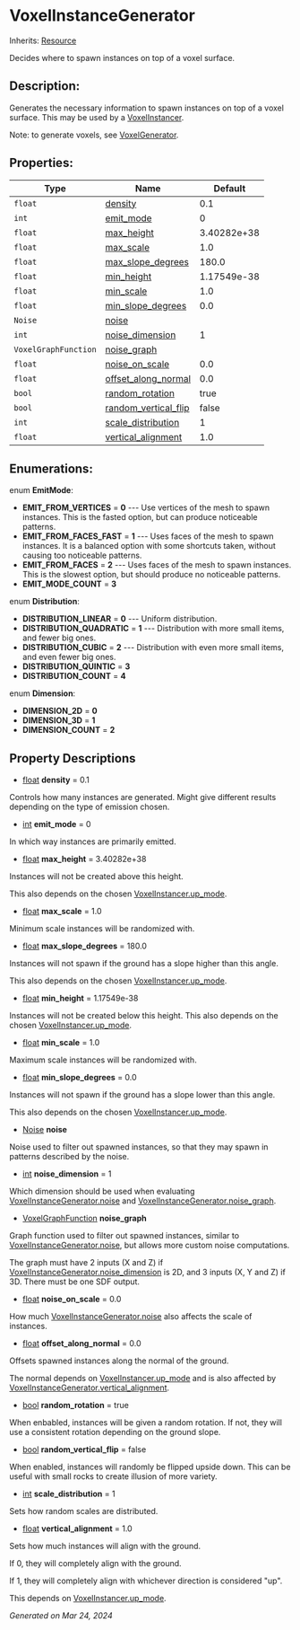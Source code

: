# VoxelInstanceGenerator

Inherits: [Resource](https://docs.godotengine.org/en/stable/classes/class_resource.html)

Decides where to spawn instances on top of a voxel surface.

## Description: 

Generates the necessary information to spawn instances on top of a voxel surface. This may be used by a [VoxelInstancer](VoxelInstancer.md).

Note: to generate voxels, see [VoxelGenerator](VoxelGenerator.md).

## Properties: 


Type                  | Name                                             | Default     
--------------------- | ------------------------------------------------ | ------------
`float`               | [density](#i_density)                            | 0.1         
`int`                 | [emit_mode](#i_emit_mode)                        | 0           
`float`               | [max_height](#i_max_height)                      | 3.40282e+38 
`float`               | [max_scale](#i_max_scale)                        | 1.0         
`float`               | [max_slope_degrees](#i_max_slope_degrees)        | 180.0       
`float`               | [min_height](#i_min_height)                      | 1.17549e-38 
`float`               | [min_scale](#i_min_scale)                        | 1.0         
`float`               | [min_slope_degrees](#i_min_slope_degrees)        | 0.0         
`Noise`               | [noise](#i_noise)                                |             
`int`                 | [noise_dimension](#i_noise_dimension)            | 1           
`VoxelGraphFunction`  | [noise_graph](#i_noise_graph)                    |             
`float`               | [noise_on_scale](#i_noise_on_scale)              | 0.0         
`float`               | [offset_along_normal](#i_offset_along_normal)    | 0.0         
`bool`                | [random_rotation](#i_random_rotation)            | true        
`bool`                | [random_vertical_flip](#i_random_vertical_flip)  | false       
`int`                 | [scale_distribution](#i_scale_distribution)      | 1           
`float`               | [vertical_alignment](#i_vertical_alignment)      | 1.0         
<p></p>

## Enumerations: 

enum **EmitMode**: 

- <span id="i_EMIT_FROM_VERTICES"></span>**EMIT_FROM_VERTICES** = **0** --- Use vertices of the mesh to spawn instances. This is the fasted option, but can produce noticeable patterns.
- <span id="i_EMIT_FROM_FACES_FAST"></span>**EMIT_FROM_FACES_FAST** = **1** --- Uses faces of the mesh to spawn instances. It is a balanced option with some shortcuts taken, without causing too noticeable patterns.
- <span id="i_EMIT_FROM_FACES"></span>**EMIT_FROM_FACES** = **2** --- Uses faces of the mesh to spawn instances. This is the slowest option, but should produce no noticeable patterns.
- <span id="i_EMIT_MODE_COUNT"></span>**EMIT_MODE_COUNT** = **3**

enum **Distribution**: 

- <span id="i_DISTRIBUTION_LINEAR"></span>**DISTRIBUTION_LINEAR** = **0** --- Uniform distribution.
- <span id="i_DISTRIBUTION_QUADRATIC"></span>**DISTRIBUTION_QUADRATIC** = **1** --- Distribution with more small items, and fewer big ones.
- <span id="i_DISTRIBUTION_CUBIC"></span>**DISTRIBUTION_CUBIC** = **2** --- Distribution with even more small items, and even fewer big ones.
- <span id="i_DISTRIBUTION_QUINTIC"></span>**DISTRIBUTION_QUINTIC** = **3**
- <span id="i_DISTRIBUTION_COUNT"></span>**DISTRIBUTION_COUNT** = **4**

enum **Dimension**: 

- <span id="i_DIMENSION_2D"></span>**DIMENSION_2D** = **0**
- <span id="i_DIMENSION_3D"></span>**DIMENSION_3D** = **1**
- <span id="i_DIMENSION_COUNT"></span>**DIMENSION_COUNT** = **2**


## Property Descriptions

- [float](https://docs.godotengine.org/en/stable/classes/class_float.html)<span id="i_density"></span> **density** = 0.1

Controls how many instances are generated. Might give different results depending on the type of emission chosen.

- [int](https://docs.godotengine.org/en/stable/classes/class_int.html)<span id="i_emit_mode"></span> **emit_mode** = 0

In which way instances are primarily emitted.

- [float](https://docs.godotengine.org/en/stable/classes/class_float.html)<span id="i_max_height"></span> **max_height** = 3.40282e+38

Instances will not be created above this height.

This also depends on the chosen [VoxelInstancer.up_mode](VoxelInstancer.md#i_up_mode).

- [float](https://docs.godotengine.org/en/stable/classes/class_float.html)<span id="i_max_scale"></span> **max_scale** = 1.0

Minimum scale instances will be randomized with.

- [float](https://docs.godotengine.org/en/stable/classes/class_float.html)<span id="i_max_slope_degrees"></span> **max_slope_degrees** = 180.0

Instances will not spawn if the ground has a slope higher than this angle.

This also depends on the chosen [VoxelInstancer.up_mode](VoxelInstancer.md#i_up_mode).

- [float](https://docs.godotengine.org/en/stable/classes/class_float.html)<span id="i_min_height"></span> **min_height** = 1.17549e-38

Instances will not be created below this height. This also depends on the chosen [VoxelInstancer.up_mode](VoxelInstancer.md#i_up_mode).

- [float](https://docs.godotengine.org/en/stable/classes/class_float.html)<span id="i_min_scale"></span> **min_scale** = 1.0

Maximum scale instances will be randomized with.

- [float](https://docs.godotengine.org/en/stable/classes/class_float.html)<span id="i_min_slope_degrees"></span> **min_slope_degrees** = 0.0

Instances will not spawn if the ground has a slope lower than this angle.

This also depends on the chosen [VoxelInstancer.up_mode](VoxelInstancer.md#i_up_mode).

- [Noise](https://docs.godotengine.org/en/stable/classes/class_noise.html)<span id="i_noise"></span> **noise**

Noise used to filter out spawned instances, so that they may spawn in patterns described by the noise.

- [int](https://docs.godotengine.org/en/stable/classes/class_int.html)<span id="i_noise_dimension"></span> **noise_dimension** = 1

Which dimension should be used when evaluating [VoxelInstanceGenerator.noise](VoxelInstanceGenerator.md#i_noise) and [VoxelInstanceGenerator.noise_graph](VoxelInstanceGenerator.md#i_noise_graph).

- [VoxelGraphFunction](VoxelGraphFunction.md)<span id="i_noise_graph"></span> **noise_graph**

Graph function used to filter out spawned instances, similar to [VoxelInstanceGenerator.noise](VoxelInstanceGenerator.md#i_noise), but allows more custom noise computations.

The graph must have 2 inputs (X and Z) if [VoxelInstanceGenerator.noise_dimension](VoxelInstanceGenerator.md#i_noise_dimension) is 2D, and 3 inputs (X, Y and Z) if 3D. There must be one SDF output.

- [float](https://docs.godotengine.org/en/stable/classes/class_float.html)<span id="i_noise_on_scale"></span> **noise_on_scale** = 0.0

How much [VoxelInstanceGenerator.noise](VoxelInstanceGenerator.md#i_noise) also affects the scale of instances.

- [float](https://docs.godotengine.org/en/stable/classes/class_float.html)<span id="i_offset_along_normal"></span> **offset_along_normal** = 0.0

Offsets spawned instances along the normal of the ground.

The normal depends on [VoxelInstancer.up_mode](VoxelInstancer.md#i_up_mode) and is also affected by [VoxelInstanceGenerator.vertical_alignment](VoxelInstanceGenerator.md#i_vertical_alignment).

- [bool](https://docs.godotengine.org/en/stable/classes/class_bool.html)<span id="i_random_rotation"></span> **random_rotation** = true

When enbabled, instances will be given a random rotation. If not, they will use a consistent rotation depending on the ground slope.

- [bool](https://docs.godotengine.org/en/stable/classes/class_bool.html)<span id="i_random_vertical_flip"></span> **random_vertical_flip** = false

When enabled, instances will randomly be flipped upside down. This can be useful with small rocks to create illusion of more variety.

- [int](https://docs.godotengine.org/en/stable/classes/class_int.html)<span id="i_scale_distribution"></span> **scale_distribution** = 1

Sets how random scales are distributed.

- [float](https://docs.godotengine.org/en/stable/classes/class_float.html)<span id="i_vertical_alignment"></span> **vertical_alignment** = 1.0

Sets how much instances will align with the ground.

If 0, they will completely align with the ground.

If 1, they will completely align with whichever direction is considered "up".

This depends on [VoxelInstancer.up_mode](VoxelInstancer.md#i_up_mode).

_Generated on Mar 24, 2024_
